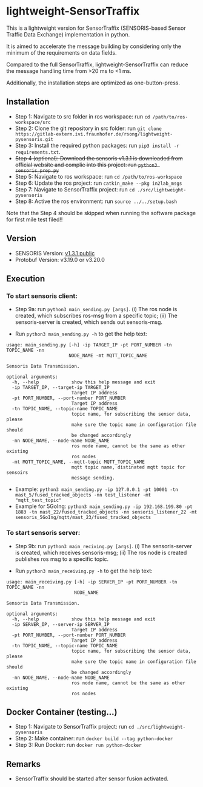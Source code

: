 # lightweight-SensorTraffix

This is a lightweight version for SensorTraffix (SENSORIS-based Sensor Traffic Data Exchange) implementation in python. 

It is aimed to accelerate the message building by considering only the minimum of the requirements on data fields.

Compared to the full SensorTraffix, lightweight-SensorTraffix can reduce the message handling time from >20 ms to <1 ms.

Additionally, the installation steps are optimized as one-button-press.

## Installation

* Step 1: Navigate to src folder in ros workspace: run `cd /path/to/ros-workspace/src`
* Step 2: Clone the git repository in src folder: run `git clone https://gitlab-extern.ivi.fraunhofer.de/rsong/lightweight-pysensoris.git`
* Step 3: Install the required python packages: run `pip3 install -r requirements.txt`. 
* ~~Step 4 (optional): Download the sensoris v1.3.1 is downloaded from official website and complie into this project: run `python3 sensoris_prep.py`~~
* Step 5: Navigate to ros workspace: run `cd /path/to/ros-workspace` 
* Step 6: Update the ros project: run `catkin_make --pkg in2lab_msgs`
* Step 7: Navigate to SensorTraffix project: run `cd ./src/lightweight-pysensoris`
* Step 8: Active the ros environment: run `source ../../setup.bash`

Note that the Step 4 should be skipped when running the software package for first mile test filed!!


## Version

 * SENSORIS Version: [v1.3.1 public](https://sensoris.org/wp-content/uploads/sites/21/2022/04/sensoris-specification-v1.3.1-1.zip) 
 * Protobuf Version: v3.19.0 or v3.20.0

## Execution

### To start sensoris client:
* Step 9a: run `python3 main_sending.py [args]`. (i) The ros node is created, which subscribes ros-msg from a specific topic; (ii) The sensoris-server is created, which sends out sensoris-msg.

* Run  `python3 main_sending.py -h` to get the help text:
  
```
usage: main_sending.py [-h] -ip TARGET_IP -pt PORT_NUMBER -tn TOPIC_NAME -nn
                       NODE_NAME -mt MQTT_TOPIC_NAME

Sensoris Data Transmission.

optional arguments:
  -h, --help            show this help message and exit
  -ip TARGET_IP, --target-ip TARGET_IP
                        Target IP address
  -pt PORT_NUMBER, --port-number PORT_NUMBER
                        Target IP address
  -tn TOPIC_NAME, --topic-name TOPIC_NAME
                        topic name, for subscribing the sensor data, please
                        make sure the topic name in configuration file should
                        be changed accordingly
  -nn NODE_NAME, --node-name NODE_NAME
                        ros node name, cannot be the same as other existing
                        ros nodes
  -mt MQTT_TOPIC_NAME, --mqtt-topic MQTT_TOPIC_NAME
                        mqtt topic name, distinated mqtt topic for sensoirs 
                        message sending.

 ```
*  Example: `python3 main_sending.py -ip 127.0.0.1 -pt 10001 -tn mast_5/fused_tracked_objects -nn test_listener -mt "mqtt_test_topic"`
*  Example for 5GoIng: `python3 main_sending.py -ip 192.168.199.80 -pt 1883 -tn mast_22/fused_tracked_objects -nn sensoris_listener_22 -mt sensoris_5GoIng/mqtt/mast_23/fused_tracked_objects`
 


### To start sensoris server:
* Step 9b: run `python3 main_reciving.py [args]`. (i) The sensoris-server is created, which receives sensoris-msg; (ii) The ros node is created publishes ros msg to a specific topic.

* Run  `python3 main_receiving.py -h` to get the help text:

```
usage: main_receiving.py [-h] -ip SERVER_IP -pt PORT_NUMBER -tn TOPIC_NAME -nn
                         NODE_NAME

Sensoris Data Transmission.

optional arguments:
  -h, --help            show this help message and exit
  -ip SERVER_IP, --server-ip SERVER_IP
                        Target IP address
  -pt PORT_NUMBER, --port-number PORT_NUMBER
                        Target IP address
  -tn TOPIC_NAME, --topic-name TOPIC_NAME
                        topic name, for subscribing the sensor data, please
                        make sure the topic name in configuration file should
                        be changed accordingly
  -nn NODE_NAME, --node-name NODE_NAME
                        ros node name, cannot be the same as other existing
                        ros nodes
```


## Docker Container (testing...)
* Step 1: Navigate to SensorTraffix project: run `cd ./src/lightweight-pysensoris`
* Step 2: Make container: run `docker build --tag python-docker`
* Step 3: Run Docker: run `docker run python-docker`

## Remarks
* SensorTraffix should be started after sensor fusion activated.

